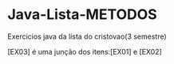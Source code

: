 # Java-Lista-METODOS
Exercicios java da lista do cristovao(3 semestre)

[EX03] é uma junção dos itens:[EX01] e [EX02]
